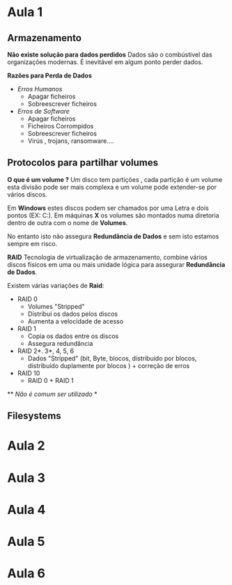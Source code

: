 # Aula 1
## Armazenamento
**Não existe solução para dados perdidos**
 Dados são o combústivel das organizações modernas. É inevitável em algum ponto perder dados.

**Razões para Perda de Dados**
- *Erros Humanos*
	- Apagar ficheiros
	- Sobreescrever ficheiros
- *Erros de Software*
	- Apagar ficheiros
	- Ficheiros Corrompidos
	- Sobreescrever ficheiros
	- Virús , trojans, ransomware....

 
## Protocolos para partilhar volumes
**O que é um volume ?**
Um disco tem partições , cada partição é um volume esta divisão pode ser mais complexa e um volume pode extender-se por vários discos. 

Em **Windows** estes discos podem ser chamados por uma Letra e dois pontos (EX: C:).
Em máquinas **X** os volumes são montados numa diretoria dentro de outra com o nome de **Volumes**.

No entanto isto não assegura **Redundância de Dados** e sem isto estamos sempre em risco.

**RAID**
Tecnologia de virtualização de armazenamento, combine vários discos fisícos em uma ou mais unidade lógica para assegurar **Redundância de Dados**.

Existem várias variações de **Raid**:
- RAID 0
	- Volumes "Stripped"
	- Distribui os dados pelos discos
	- Aumenta a velocidade de acesso
- RAID 1
	- Copia os dados entre os discos
	- Assegura redundância
- RAID 2*. 3*, 4, 5, 6
	- Dados "Stripped" (bit, Byte, blocos, distribuído por blocos, distribuído duplamente por blocos ) + correção de erros
- RAID 10
	- RAID 0 + RAID 1

 ** *Não é comum ser utilizado* *
 
## Filesystems


# Aula 2
# Aula 3
# Aula 4
# Aula 5
# Aula 6

